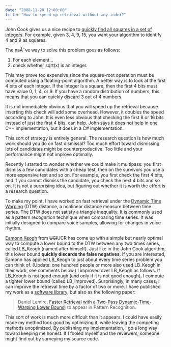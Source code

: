 ```yaml
---
date: "2008-11-20 12:00:00"
title: "How to speed up retrieval without any index?"
---
```




John Cook gives us a nice recipe to [quickly find all squares in a set of integers](http://www.johndcook.com/blog/2008/11/17/fast-way-to-test-whether-a-number-is-a-square/). For example, given 3, 4, 9, 15, you want your algorithm to identify 4 and 9 as squares.

The naÃ¯ve way to solve this problem goes as follows:

1. For each element&hellip;
1. check whether sqrt(x) is an integer.


This may prove too expensive since the square-root operation must be computed using a floating-point algorithm.
A better way is to look at the first 4 bits of each integer. If the integer is a square, then the first 4 bits must have value 0, 1, 4, or 9. If you have a random distribution of numbers, this means that you can quickly discard 3 out of 4 numbers.

It is not immediately obvious that you will speed up the retrieval because inserting this check will add some overhead. However, it doubles the speed according to John. It is even less obvious that checking the first 8 or 16 bits instead of just the first 4 bits, can help. John says it does not help in one C++ implementation, but it does in a C# implementation.

This sort of strategy is entirely general. The research question is how much work should you do on fast dismissal? Too much effort toward dismissing lots of candidates might be counterproductive. Too little and your performance might not improve optimally.

Recently I started to wonder whether we could make it multipass: you first dismiss a few candidates with a cheap test, then on the survivors you use a more expensive test and so on. For example, you first check the first 4 bits, and if you cannot dismiss the candidate, you check the next 4 bits and so on. It is not a surprising idea, but figuring out whether it is worth the effort is a research question.

To make my point, I have worked on fast retrieval under the [Dynamic Time Warping](https://en.wikipedia.org/wiki/Dynamic_time_warping) (DTW) distance, a nonlinear distance measure between time series. The DTW does not satisfy a triangle inequality. It is commonly used as a pattern recognition technique when comparing time series. It was initially designed to compare voice samples, allowing for changes in voice rhythm.

[Eamonn Keogh](http://www.cs.ucr.edu/~eamonn/) from <del datetime="2008-11-25T22:10:13+00:00">UCI</del>UCR has come up with a simple but nearly optimal way to compute a lower bound to the DTW between any two times series, called LB_Keogh (named after himself). Just like in the John Cook algorithm, this lower bound __quickly discards the false negatives__. If you are interested, Eamonn has applied LB_Keogh to just about every time series problem you can think of. (Update: one hundred people or more also used LB_Keogh in their work, see comments below.)
I improved over LB_Keogh as follows. If LB_Keogh is not good enough (and only if it is not good enough), I compute a tighter lower bound (called LB_Improved). Surprisingly, in many cases, I can improve the retrieval time by a factor of two or more.
I have published my work as a [software library](https://github.com/lemire/lbimproved), but also as the following paper:

> Daniel Lemire, [Faster Retrieval with a Two-Pass Dynamic-Time-Warping Lower Bound](http://arxiv.org/abs/0811.3301), to appear in Pattern Recognition.


This sort of work is much more difficult than it appears. I could have easily made my method look good by optimizing it, while leaving the competing methods unoptimized. By publishing my implementation, I go a long way toward keeping me honest. If I fooled myself and the reviewers, someone might find out by surveying my source code.
